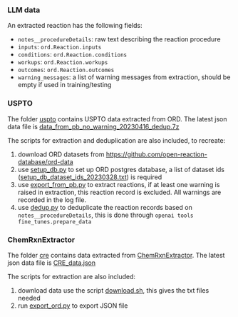 ### LLM data

An extracted reaction has the following fields:

- `notes__procedureDetails`: raw text describing the reaction procedure
- `inputs`: `ord.Reaction.inputs`
- `conditions`: `ord.Reaction.conditions`
- `workups`: `ord.Reaction.workups`
- `outcomes`: `ord.Reaction.outcomes`
- `warning_messages`: a list of warning messages from extraction, should be empty if used in training/testing

### USPTO

The folder [uspto](uspto) contains USPTO data extracted from ORD.
The latest json data file is
[data_from_pb_no_warning_20230416_dedup.7z](uspto/data_from_pb_no_warning_20230416_dedup.7z)

The scripts for extraction and deduplication are also included, to recreate:

1. download ORD datasets from https://github.com/open-reaction-database/ord-data
2. use [setup_db.py](uspto/setup_db.py) to set up ORD postgres database, a list of dataset
   ids ([setup_db_dataset_ids_20230328.txt](uspto/setup_db_dataset_ids_20230328.txt)) is required
3. use [export_from_pb.py](uspto/export_from_pb.py) to extract reactions,
   if at least one warning is raised in extraction, this reaction record is excluded.
   All warnings are recorded in the log file.
4. use [dedup.py](uspto/dedup.py) to deduplicate the reaction records based on `notes__procedureDetails`,
   this is done through `openai tools fine_tunes.prepare_data`

### ChemRxnExtractor

The folder [cre](cre) contains data extracted
from [ChemRxnExtractor](https://github.com/jiangfeng1124/ChemRxnExtractor/).
The latest json data file is [CRE_data.json](cre/CRE_data.json)

The scripts for extraction are also included:

1. download data use the script [download.sh](cre/download.sh), this gives the txt files needed
2. run [export_ord.py](cre/export_ord.py) to export JSON file
